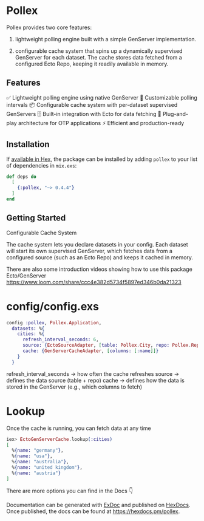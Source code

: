 # Pollex

Pollex provides two core features:

1. lightweight polling engine built with a simple GenServer implementation.

2. configurable cache system that spins up a dynamically supervised GenServer for each dataset. The cache stores data fetched from a configured Ecto Repo, keeping it readily available in memory.

## Features

✅ Lightweight polling engine using native GenServer
🔁 Customizable polling intervals
📦 Configurable cache system with per-dataset supervised GenServers
🗄️ Built-in integration with Ecto for data fetching
🔌 Plug-and-play architecture for OTP applications
⚡ Efficient and production-ready

## Installation

If [available in Hex](https://hex.pm/docs/publish), the package can be installed
by adding `pollex` to your list of dependencies in `mix.exs`:

```elixir
def deps do
  [
    {:pollex, "~> 0.4.4"}
  ]
end
```

## Getting Started

Configurable Cache System

The cache system lets you declare datasets in your config. Each dataset will start its own supervised GenServer, which fetches data from a configured source (such as an Ecto Repo) and keeps it cached in memory.

There are also some introduction videos showing how to use this package
Ecto/GenServer
https://www.loom.com/share/ccc4e382d5734f5897ed346b0da21323

# config/config.exs

```elixir
config :pollex, Pollex.Application,
  datasets: %{
    cities: %{
      refresh_interval_seconds: 6,
      source: {EctoSourceAdapter, [table: Pollex.City, repo: Pollex.Repo]},
      cache: {GenServerCacheAdapter, [columns: [:name]]}
    }
  }
```

refresh_interval_seconds → how often the cache refreshes
source → defines the data source (table + repo)
cache → defines how the data is stored in the GenServer (e.g., which columns to fetch)

# Lookup

Once the cache is running, you can fetch data at any time

```elixir
iex> EctoGenServerCache.lookup(:cities)
[
  %{name: "germany"},
  %{name: "usa"},
  %{name: "australia"},
  %{name: "united kingdom"},
  %{name: "austria"}
]
```

There are more options you can find in the Docs 👇

Documentation can be generated with [ExDoc](https://github.com/elixir-lang/ex_doc)
and published on [HexDocs](https://hexdocs.pm). Once published, the docs can
be found at <https://hexdocs.pm/pollex>.

